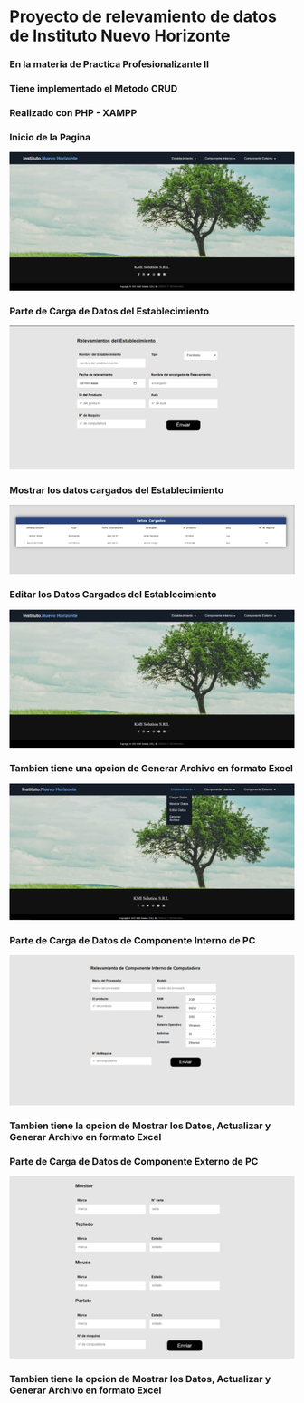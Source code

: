 <h1>Proyecto de relevamiento de datos de Instituto Nuevo Horizonte</h1>
<h3>En la materia de Practica Profesionalizante II</h3>
<h3>Tiene implementado el Metodo CRUD</h3>
<h3>Realizado con PHP - XAMPP</h3>

<h3>Inicio de la Pagina</h3>
<img src="inicio.png" alt="">

<h3>Parte de Carga de Datos del Establecimiento</h3>
<img src="establecimiento.png" alt="">
<h3>Mostrar los datos cargados del Establecimiento</h3>
<img src="datos-establecimiento.png" alt="">
<h3>Editar los Datos Cargados del Establecimiento</h3>
<img src="inicio.png" alt="">
<h3>Tambien tiene una opcion de Generar Archivo en formato Excel</h3>
<img src="archivo.png" alt="">


<h3>Parte de Carga de Datos de Componente Interno de PC</h3>
<img src="interno.png" alt="">
<h3>Tambien tiene la opcion de Mostrar los Datos, Actualizar y Generar Archivo en formato Excel</h3>

<h3>Parte de Carga de Datos de Componente Externo de PC</h3>
<img src="externo.png" alt="">
<h3>Tambien tiene la opcion de Mostrar los Datos, Actualizar y Generar Archivo en formato Excel</h3>
